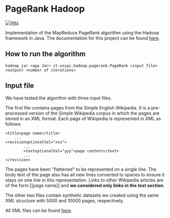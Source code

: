 # PageRank Hadoop

[![Hits](https://hits.seeyoufarm.com/api/count/incr/badge.svg?url=https%3A%2F%2Fgithub.com%2Fedofazza%2FPageRank-Hadoop&count_bg=%2379C83D&title_bg=%23555555&icon=&icon_color=%23E7E7E7&title=hits&edge_flat=false)](https://hits.seeyoufarm.com)

Implementation of the MapReduce PageRank algorithm using the Hadoop framework in Java. The documentation for this project can be found [here](documentation/latex/pagerankDocumentation.pdf).

## How to run the algorithm
`hadoop jar <app Jar> it.unipi.hadoop.pagerank.PageRank <input file> <output> <number of iterations>`

## Input file
We have tested the algorithm with three input files. 

The first file contains pages from the Simple English Wikipedia. It is a pre-processed version of the Simple Wikipedia corpus in which the pages are stored in an XML format. Each page of Wikipedia is represented in XML as follows:

    <title>page name</title>
        ...
    <revisionoptionalVal="xxx">
            ...
            <textoptionalVal="yyy">page content</text>
            ...
    </revision>

The pages have been "flattened" to be represented on a single line. The body text of the page also has all new lines converted to spaces to ensure it stays on one line in this representation. Links to other Wikipedia articles are of the form [[page name]] and **we considered only links in the _text_ section**.

The other two files contain synthetic datasets we created using the same XML structure with 5000 and 10000 pages, respectively.

All XML files can be found [here](data/).
